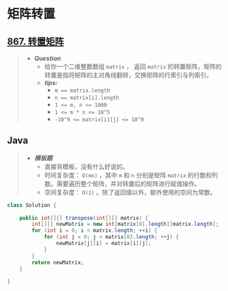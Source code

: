 # 矩阵转置

## [867. 转置矩阵](https://leetcode.cn/problems/transpose-matrix/)

> - ***Question***
>   - 给你一个二维整数数组 `matrix` ， 返回 `matrix` 的转置矩阵。矩阵的转置是指将矩阵的主对角线翻转，交换矩阵的行索引与列索引。
>   - ***tips:***
>     - `m == matrix.length`
>     - `n == matrix[i].length`
>     - `1 <= m, n <= 1000`
>     - `1 <= m * n <= 10^5`
>     - `-10^9 <= matrix[i][j] <= 10^9`

## Java

> - ***模板题***
>   - 直接背模板，没有什么好说的。
>   - 时间复杂度： `O(mn)` ，其中 `m` 和 `n` 分别是矩阵 `matrix` 的行数和列数。需要遍历整个矩阵，并对转置后的矩阵进行赋值操作。
>   - 空间复杂度： `O(1)` 。除了返回值以外，额外使用的空间为常数。

```java
class Solution {
    
    public int[][] transpose(int[][] matrix) {
        int[][] newMatrix = new int[matrix[0].length][matrix.length];
        for (int i = 0; i < matrix.length; ++i) {
            for (int j = 0; j < matrix[0].length; ++j) {
                newMatrix[j][i] = matrix[i][j];
            }
        }
        return newMatrix;
    }
    
}
```
